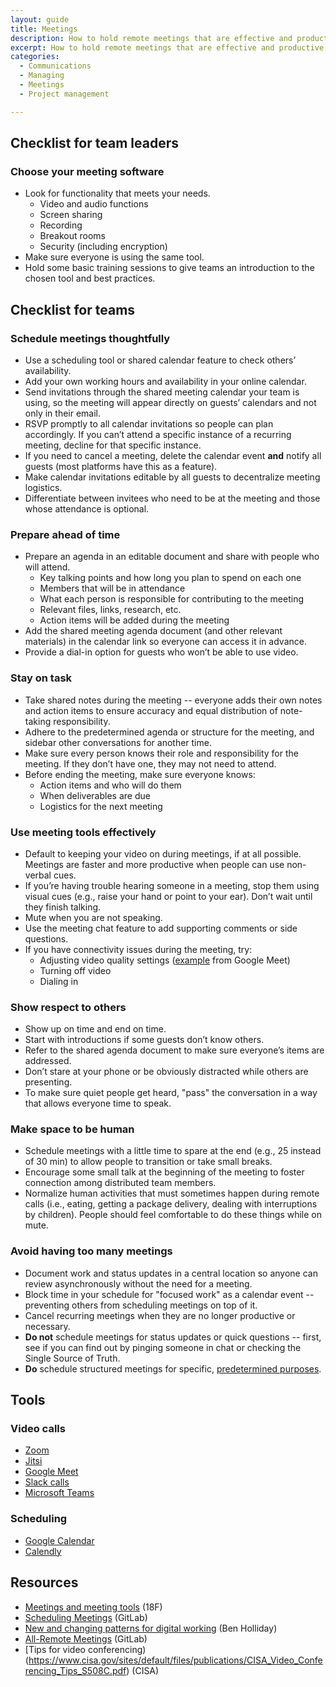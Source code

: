 ```yaml
---
layout: guide
title: Meetings
description: How to hold remote meetings that are effective and productive.
excerpt: How to hold remote meetings that are effective and productive.
categories:
  - Communications
  - Managing
  - Meetings
  - Project management

---
```


## Checklist for team leaders

### Choose your meeting software

* Look for functionality that meets your needs.
    * Video and audio functions
    * Screen sharing
    * Recording
    * Breakout rooms
    * Security (including encryption)  
* Make sure everyone is using the same tool.
* Hold some basic training sessions to give teams an introduction to the chosen tool and best practices.

## Checklist for teams

### Schedule meetings thoughtfully

* Use a scheduling tool or shared calendar feature to check others’ availability.
* Add your own working hours and availability in your online calendar.
* Send invitations through the shared meeting calendar your team is using, so the meeting will appear directly on guests’ calendars and not only in their email. 
* RSVP promptly to all calendar invitations so people can plan accordingly. If you can’t attend a specific instance of a recurring meeting, decline for that specific instance.
* If you need to cancel a meeting, delete the calendar event **and** notify all guests (most platforms have this as a feature).
* Make calendar invitations editable by all guests to decentralize meeting logistics.
* Differentiate between invitees who need to be at the meeting and those whose attendance is optional.

### Prepare ahead of time

* Prepare an agenda in an editable document and share with people who will attend.
    * Key talking points and how long you plan to spend on each one
    * Members that will be in attendance
    * What each person is responsible for contributing to the meeting
    * Relevant files, links, research, etc.
    * Action items will be added during the meeting
* Add the shared meeting agenda document (and other relevant materials) in the calendar link so everyone can access it in advance.
* Provide a dial-in option for guests who won’t be able to use video.

### Stay on task

* Take shared notes during the meeting -- everyone adds their own notes and action items to ensure accuracy and equal distribution of note-taking responsibility.
* Adhere to the predetermined agenda or structure for the meeting, and sidebar other conversations for another time.
* Make sure every person knows their role and responsibility for the meeting. If they don’t have one, they may not need to attend.
* Before ending the meeting, make sure everyone knows:
    * Action items and who will do them
    * When deliverables are due
    * Logistics for the next meeting

### Use meeting tools effectively

* Default to keeping your video on during meetings, if at all possible. Meetings are faster and more productive when people can use non-verbal cues.
* If you’re having trouble hearing someone in a meeting, stop them using visual cues (e.g., raise your hand or point to your ear). Don’t wait until they finish talking.
* Mute when you are not speaking.
* Use the meeting chat feature to add supporting comments or side questions.
* If you have connectivity issues during the meeting, try:
    * Adjusting video quality settings ([example](https://support.google.com/a/users/answer/9302964?co=GENIE.Platform%3DAndroid&hl=en#adjust-video-quality) from Google Meet)
    * Turning off video
    * Dialing in

### Show respect to others

* Show up on time and end on time.
* Start with introductions if some guests don’t know others.
* Refer to the shared agenda document to make sure everyone’s items are addressed.
* Don’t stare at your phone or be obviously distracted while others are presenting.
* To make sure quiet people get heard, "pass" the conversation in a way that allows everyone time to speak.

###  Make space to be human

* Schedule meetings with a little time to spare at the end (e.g., 25 instead of 30 min) to allow people to transition or take small breaks.
* Encourage some small talk at the beginning of the meeting to foster connection among distributed team members.
* Normalize human activities that must sometimes happen during remote calls (i.e., eating, getting a package delivery, dealing with interruptions by children). People should feel comfortable to do these things while on mute.

### Avoid having too many meetings

* Document work and status updates in a central location so anyone can review asynchronously without the need for a meeting.
* Block time in your schedule for "focused work" as a calendar event -- preventing others from scheduling meetings on top of it.
* Cancel recurring meetings when they are no longer productive or necessary.
* **Do not** schedule meetings for status updates or quick questions -- first, see if you can find out by pinging someone in chat or checking the Single Source of Truth.
* **Do** schedule structured meetings for specific, [predetermined purposes](https://docs.google.com/document/d/1xrBPTGR_7R5FCGja-p2rXaMcN4NAjuE_6pKqPcYwOvQ/edit#heading=h.oq42u020vcc).

## Tools

### Video calls

* [Zoom](https://zoom.us/) 
* [Jitsi](https://jitsi.org/)
* [Google Meet](https://meet.google.com/)
* [Slack calls](https://slack.com/help/articles/115003498363-Slack-calls--the-basics)
* [Microsoft Teams](https://www.microsoft.com/en-us/microsoft-365/microsoft-teams/online-meeting-solutions)

### Scheduling

* [Google Calendar](https://calendar.google.com/calendar/r)
* [Calendly](https://calendly.com/)

## Resources

* [Meetings and meeting tools](https://handbook.tts.gsa.gov/meetings-and-meeting-tools/) (18F)
* [Scheduling Meetings](https://about.gitlab.com/handbook/communication/#scheduling-meetings) (GitLab)
* [New and changing patterns for digital working](https://medium.com/@BenHolliday/new-and-changing-patterns-for-digital-working-d01d334902d0) (Ben Holliday)
* [All-Remote Meetings](https://about.gitlab.com/company/culture/all-remote/meetings/) (GitLab)
* [Tips for video conferencing)(https://www.cisa.gov/sites/default/files/publications/CISA_Video_Conferencing_Tips_S508C.pdf) (CISA)